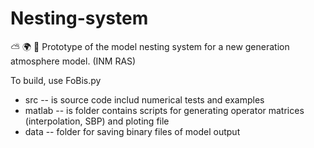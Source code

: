 # Nesting-system
⛅ 🌍 🔧 Prototype of the model nesting system for a new generation atmosphere model. (INM RAS)

To build, use FoBis.py

* src -- is source code includ numerical tests and examples
* matlab -- is folder contains scripts for generating operator matrices (interpolation, SBP) and ploting file
* data -- folder for saving binary files of model output
